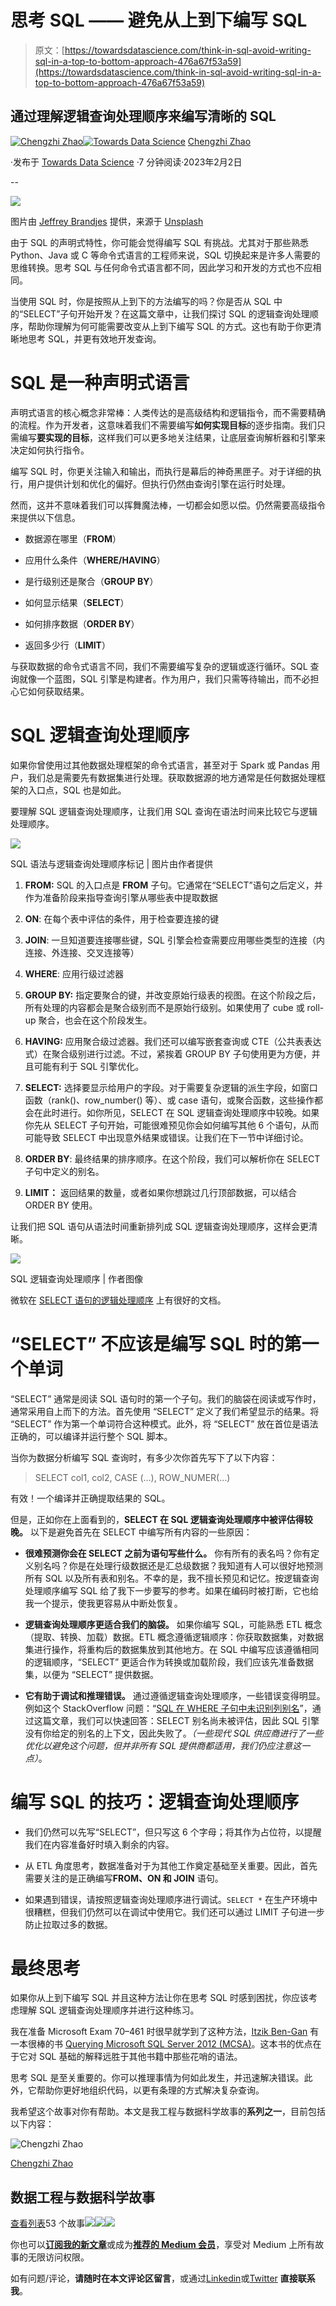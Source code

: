 # 思考 SQL —— 避免从上到下编写 SQL

> 原文：[https://towardsdatascience.com/think-in-sql-avoid-writing-sql-in-a-top-to-bottom-approach-476a67f53a59](https://towardsdatascience.com/think-in-sql-avoid-writing-sql-in-a-top-to-bottom-approach-476a67f53a59)

## 通过理解逻辑查询处理顺序来编写清晰的 SQL

[](https://chengzhizhao.medium.com/?source=post_page-----476a67f53a59--------------------------------)[![Chengzhi Zhao](../Images/186bba91822dbcc0f926426e56faf543.png)](https://chengzhizhao.medium.com/?source=post_page-----476a67f53a59--------------------------------)[](https://towardsdatascience.com/?source=post_page-----476a67f53a59--------------------------------)[![Towards Data Science](../Images/a6ff2676ffcc0c7aad8aaf1d79379785.png)](https://towardsdatascience.com/?source=post_page-----476a67f53a59--------------------------------) [Chengzhi Zhao](https://chengzhizhao.medium.com/?source=post_page-----476a67f53a59--------------------------------)

·发布于 [Towards Data Science](https://towardsdatascience.com/?source=post_page-----476a67f53a59--------------------------------) ·7 分钟阅读·2023年2月2日

--

![](../Images/4b40ea0f0eb8d5415ec9881ec750cd1a.png)

图片由 [Jeffrey Brandjes](https://unsplash.com/es/@jeffreyfotografie?utm_source=unsplash&utm_medium=referral&utm_content=creditCopyText) 提供，来源于 [Unsplash](https://unsplash.com/photos/7cLqEYJws8E?utm_source=unsplash&utm_medium=referral&utm_content=creditCopyText)

由于 SQL 的声明式特性，你可能会觉得编写 SQL 有挑战。尤其对于那些熟悉 Python、Java 或 C 等命令式语言的工程师来说，SQL 切换起来是许多人需要的思维转换。思考 SQL 与任何命令式语言都不同，因此学习和开发的方式也不应相同。

当使用 SQL 时，你是按照从上到下的方法编写的吗？你是否从 SQL 中的“SELECT”子句开始开发？在这篇文章中，让我们探讨 SQL 的逻辑查询处理顺序，帮助你理解为何可能需要改变从上到下编写 SQL 的方式。这也有助于你更清晰地思考 SQL，并更有效地开发查询。

# SQL 是一种声明式语言

声明式语言的核心概念非常棒：人类传达的是高级结构和逻辑指令，而不需要精确的流程。作为开发者，这意味着我们不需要编写**如何实现目标**的逐步指南。我们只需编写**要实现的目标**，这样我们可以更多地关注结果，让底层查询解析器和引擎来决定如何执行指令。

编写 SQL 时，你更关注输入和输出，而执行是幕后的神奇黑匣子。对于详细的执行，用户提供计划和优化的偏好。但执行仍然由查询引擎在运行时处理。

然而，这并不意味着我们可以挥舞魔法棒，一切都会如愿以偿。仍然需要高级指令来提供以下信息。

+   数据源在哪里（**FROM**）

+   应用什么条件（**WHERE/HAVING**）

+   是行级别还是聚合（**GROUP BY**）

+   如何显示结果（**SELECT**）

+   如何排序数据（**ORDER BY**）

+   返回多少行（**LIMIT**）

与获取数据的命令式语言不同，我们不需要编写复杂的逻辑或逐行循环。SQL 查询就像一个蓝图，SQL 引擎是构建者。作为用户，我们只需等待输出，而不必担心它如何获取结果。

# SQL 逻辑查询处理顺序

如果你曾使用过其他数据处理框架的命令式语言，甚至对于 Spark 或 Pandas 用户，我们总是需要先有数据集进行处理。获取数据源的地方通常是任何数据处理框架的入口点，SQL 也是如此。

要理解 SQL 逻辑查询处理顺序，让我们用 SQL 查询在语法时间来比较它与逻辑处理顺序。

![](../Images/ac7af64a6eaa33b5832dd1303f64084a.png)

SQL 语法与逻辑查询处理顺序标记 | 图片由作者提供

1.  **FROM:** SQL 的入口点是 **FROM** 子句。它通常在“SELECT”语句之后定义，并作为准备阶段来指导查询引擎从哪些表中提取数据

1.  **ON**: 在每个表中评估的条件，用于检查要连接的键

1.  **JOIN**: 一旦知道要连接哪些键，SQL 引擎会检查需要应用哪些类型的连接（内连接、外连接、交叉连接等）

1.  **WHERE**: 应用行级过滤器

1.  **GROUP BY:** 指定要聚合的键，并改变原始行级表的视图。在这个阶段之后，所有处理的内容都会是聚合级别而不是原始行级别。如果使用了 cube 或 roll-up 聚合，也会在这个阶段发生。

1.  **HAVING:** 应用聚合级过滤器。我们还可以编写嵌套查询或 CTE（公共表表达式）在聚合级别进行过滤。不过，紧挨着 GROUP BY 子句使用更为方便，并且可能有利于 SQL 引擎优化。

1.  **SELECT:** 选择要显示给用户的字段。对于需要复杂逻辑的派生字段，如窗口函数（rank()、row_number() 等）、或 case 语句，或聚合函数，这些操作都会在此时进行。如你所见，SELECT 在 SQL 逻辑查询处理顺序中较晚。如果你先从 SELECT 子句开始，可能很难预见你会如何编写其他 6 个语句，从而可能导致 SELECT 中出现意外结果或错误。让我们在下一节中详细讨论。

1.  **ORDER BY**: 最终结果的排序顺序。在这个阶段，我们可以解析你在 SELECT 子句中定义的别名。

1.  **LIMIT：** 返回结果的数量，或者如果你想跳过几行顶部数据，可以结合 ORDER BY 使用。

让我们把 SQL 语句从语法时间重新排列成 SQL 逻辑查询处理顺序，这样会更清晰。

![](../Images/307298e53525e69c92c39223314b54ed.png)

SQL 逻辑查询处理顺序 | 作者图像

微软在 [SELECT 语句的逻辑处理顺序](https://learn.microsoft.com/en-us/sql/t-sql/queries/select-transact-sql?redirectedfrom=MSDN&view=sql-server-ver16#logical-processing-order-of-the-select-statement) 上有很好的文档。

# “SELECT” 不应该是编写 SQL 时的第一个单词

“SELECT” 通常是阅读 SQL 语句时的第一个子句。我们的脑袋在阅读或写作时，通常采用自上而下的方法。首先使用 “SELECT” 定义了我们希望显示的结果。将 “SELECT” 作为第一个单词符合这种模式。此外，将 “SELECT” 放在首位是语法正确的，可以编译并运行整个 SQL 脚本。

当你为数据分析编写 SQL 查询时，有多少次你首先写下了以下内容：

> SELECT col1, col2, CASE (…), ROW_NUMER(…)

有效！一个编译并正确提取结果的 SQL。

但是，正如你在上面看到的，**SELECT 在 SQL 逻辑查询处理顺序中被评估得较晚。** 以下是避免首先在 SELECT 中编写所有内容的一些原因：

+   **很难预测你会在 SELECT 之前为语句写些什么。** 你有所有的表名吗？你有定义别名吗？你是在处理行级数据还是汇总级数据？我知道有人可以很好地预测所有 SQL 以及所有表和别名。不幸的是，我不擅长预见和记忆。按逻辑查询处理顺序编写 SQL 给了我下一步要写的参考。如果在编码时被打断，它也给我一个提示，使我更容易从中断处恢复。

+   **逻辑查询处理顺序更适合我们的脑袋。** 如果你编写 SQL，可能熟悉 ETL 概念（提取、转换、加载）数据。ETL 概念遵循逻辑顺序：你获取数据集，对数据集进行操作，将重构后的数据集放到其他地方。在 SQL 中编写应该遵循相同的逻辑顺序，“SELECT” 更适合作为转换或加载阶段，我们应该先准备数据集，以便为 “SELECT” 提供数据。

+   **它有助于调试和推理错误。** 通过遵循逻辑查询处理顺序，一些错误变得明显。例如这个 StackOverflow 问题：“[SQL 在 WHERE 子句中未识别列别名](https://stackoverflow.com/questions/28802134/sql-not-recognizing-column-alias-in-where-clause)”，通过这篇文章，我们可以快速回答：SELECT 别名尚未被评估，因此 SQL 引擎没有你给定的别名的上下文，因此失败了。*（一些现代 SQL 供应商进行了一些优化以避免这个问题，但并非所有 SQL 提供商都适用，我们仍应注意这一点）*。

# **编写 SQL 的技巧：逻辑查询处理顺序**

+   我们仍然可以先写“SELECT”，但只写这 6 个字母；将其作为占位符，以提醒我们在内容准备好时填入剩余的内容。

+   从 ETL 角度思考，数据准备对于为其他工作奠定基础至关重要。因此，首先需要关注的是正确编写**FROM、ON 和 JOIN** 语句。

+   如果遇到错误，请按照逻辑查询处理顺序进行调试。`SELECT *` 在生产环境中很糟糕，但我们仍然可以在调试中使用它。我们还可以通过 LIMIT 子句进一步防止拉取过多的数据。

# 最终思考

如果你从上到下编写 SQL 并且这种方法让你在思考 SQL 时感到困扰，你应该考虑理解 SQL 逻辑查询处理顺序并进行这种练习。

我在准备 Microsoft Exam 70–461 时很早就学到了这种方法，[Itzik Ben-Gan](https://www.amazon.com/stores/Itzik-Ben-Gan/author/B001IGQENW?ref=ap_rdr&store_ref=ap_rdr&isDramIntegrated=true&shoppingPortalEnabled=true) 有一本很棒的书 [Querying Microsoft SQL Server 2012 (MCSA)](https://www.amazon.com/Training-70-461-Querying-Microsoft-Server/dp/0735666059)。这本书的优点在于它对 SQL 基础的解释远胜于其他书籍中那些花哨的语法。

思考 SQL 是至关重要的。你可以推理事情为何如此发生，并迅速解决错误。此外，它帮助你更好地组织代码，以更有条理的方式解决复杂查询。

我希望这个故事对你有帮助。本文是我工程与数据科学故事的**系列之一**，目前包括以下内容：

![Chengzhi Zhao](../Images/51b8d26809e870b4733e4e5b6d982a9f.png)

[Chengzhi Zhao](https://chengzhizhao.medium.com/?source=post_page-----476a67f53a59--------------------------------)

## 数据工程与数据科学故事

[查看列表](https://chengzhizhao.medium.com/list/data-engineering-data-science-stories-ddab37f718e7?source=post_page-----476a67f53a59--------------------------------)53 个故事![](../Images/8b5085966553259eef85cc643e6907fa.png)![](../Images/9dcdca1fc00a5694849b2c6f36f038d4.png)![](../Images/2a6b2af56aa4d87fa1c30407e49c78f7.png)

你也可以[**订阅我的新文章**](https://chengzhizhao.medium.com/subscribe)或成为[**推荐的 Medium 会员**](https://chengzhizhao.medium.com/membership)，享受对 Medium 上所有故事的无限访问权限。

如有问题/评论，**请随时在本文评论区留言**，或通过[Linkedin](https://www.linkedin.com/in/chengzhizhao/)或[Twitter](https://twitter.com/ChengzhiZhao) **直接联系我**。
